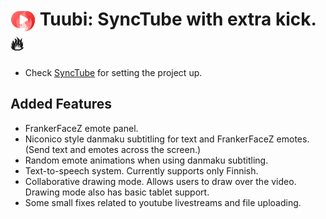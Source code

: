 # <img src="./res/img/favicon.svg" height="40" align="top"> Tuubi: SyncTube with extra kick. 🔥

- Check [SyncTube](https://github.com/RblSb/SyncTube) for setting the project up.

## Added Features

- FrankerFaceZ emote panel.
- Niconico style danmaku subtitling for text and FrankerFaceZ emotes. (Send text and emotes across the screen.)
- Random emote animations when using danmaku subtitling.
- Text-to-speech system. Currently supports only Finnish.
- Collaborative drawing mode. Allows users to draw over the video. Drawing mode also has basic tablet support. 
- Some small fixes related to youtube livestreams and file uploading.
